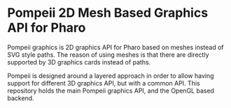 # Pompeii 2D Mesh Based Graphics API for Pharo

Pompeii graphics is 2D graphics API for Pharo based on meshes instead of SVG style paths. The reason of using meshes is that there are directly supported by 3D graphics cards instead of paths.

Pompeii is designed around a layered approach in order to allow having support for different 3D graphics API, but with a common API. This repository holds the main Pompeii graphics API, and the OpenGL based backend.
